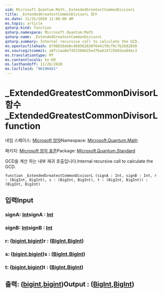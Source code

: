 ```yaml
---
uid: Microsoft.Quantum.Math._ExtendedGreatestCommonDivisorL
title: _ExtendedGreatestCommonDivisorL 함수
ms.date: 11/25/2020 12:00:00 AM
ms.topic: article
qsharp.kind: function
qsharp.namespace: Microsoft.Quantum.Math
qsharp.name: _ExtendedGreatestCommonDivisorL
qsharp.summary: Internal recursive call to calculate the GCD.
ms.openlocfilehash: 8798026de0c468562630f6441f8cf0c7b2b82850
ms.sourcegitcommit: a87c1aa8e7453360025e47ba614f25b02ea84ec3
ms.translationtype: MT
ms.contentlocale: ko-KR
ms.lasthandoff: 11/26/2020
ms.locfileid: "96196041"
---
```

# <a name="_extendedgreatestcommondivisorl-function"></a><span data-ttu-id="fbf23-102">_ExtendedGreatestCommonDivisorL 함수</span><span class="sxs-lookup"><span data-stu-id="fbf23-102">_ExtendedGreatestCommonDivisorL function</span></span>

<span data-ttu-id="fbf23-103">네임 스페이스: [Microsoft 양자](xref:Microsoft.Quantum.Math)</span><span class="sxs-lookup"><span data-stu-id="fbf23-103">Namespace: [Microsoft.Quantum.Math](xref:Microsoft.Quantum.Math)</span></span>

<span data-ttu-id="fbf23-104">패키지: [Microsoft 양자 표준](https://nuget.org/packages/Microsoft.Quantum.Standard)</span><span class="sxs-lookup"><span data-stu-id="fbf23-104">Package: [Microsoft.Quantum.Standard](https://nuget.org/packages/Microsoft.Quantum.Standard)</span></span>


<span data-ttu-id="fbf23-105">GCD을 계산 하는 내부 재귀 호출입니다.</span><span class="sxs-lookup"><span data-stu-id="fbf23-105">Internal recursive call to calculate the GCD.</span></span>

```qsharp
function _ExtendedGreatestCommonDivisorL (signA : Int, signB : Int, r : (BigInt, BigInt), s : (BigInt, BigInt), t : (BigInt, BigInt)) : (BigInt, BigInt)
```


## <a name="input"></a><span data-ttu-id="fbf23-106">입력</span><span class="sxs-lookup"><span data-stu-id="fbf23-106">Input</span></span>

### <a name="signa--int"></a><span data-ttu-id="fbf23-107">signA: [Int](xref:microsoft.quantum.lang-ref.int)</span><span class="sxs-lookup"><span data-stu-id="fbf23-107">signA : [Int](xref:microsoft.quantum.lang-ref.int)</span></span>




### <a name="signb--int"></a><span data-ttu-id="fbf23-108">signB: [Int](xref:microsoft.quantum.lang-ref.int)</span><span class="sxs-lookup"><span data-stu-id="fbf23-108">signB : [Int](xref:microsoft.quantum.lang-ref.int)</span></span>




### <a name="r--bigintbigint"></a><span data-ttu-id="fbf23-109">r: ([bigint](xref:microsoft.quantum.lang-ref.bigint),[bigint](xref:microsoft.quantum.lang-ref.bigint))</span><span class="sxs-lookup"><span data-stu-id="fbf23-109">r : ([BigInt](xref:microsoft.quantum.lang-ref.bigint),[BigInt](xref:microsoft.quantum.lang-ref.bigint))</span></span>




### <a name="s--bigintbigint"></a><span data-ttu-id="fbf23-110">s: ([bigint](xref:microsoft.quantum.lang-ref.bigint),[bigint](xref:microsoft.quantum.lang-ref.bigint))</span><span class="sxs-lookup"><span data-stu-id="fbf23-110">s : ([BigInt](xref:microsoft.quantum.lang-ref.bigint),[BigInt](xref:microsoft.quantum.lang-ref.bigint))</span></span>




### <a name="t--bigintbigint"></a><span data-ttu-id="fbf23-111">t: ([bigint](xref:microsoft.quantum.lang-ref.bigint),[bigint](xref:microsoft.quantum.lang-ref.bigint))</span><span class="sxs-lookup"><span data-stu-id="fbf23-111">t : ([BigInt](xref:microsoft.quantum.lang-ref.bigint),[BigInt](xref:microsoft.quantum.lang-ref.bigint))</span></span>





## <a name="output--bigintbigint"></a><span data-ttu-id="fbf23-112">출력: ([bigint](xref:microsoft.quantum.lang-ref.bigint),[bigint](xref:microsoft.quantum.lang-ref.bigint))</span><span class="sxs-lookup"><span data-stu-id="fbf23-112">Output : ([BigInt](xref:microsoft.quantum.lang-ref.bigint),[BigInt](xref:microsoft.quantum.lang-ref.bigint))</span></span>

